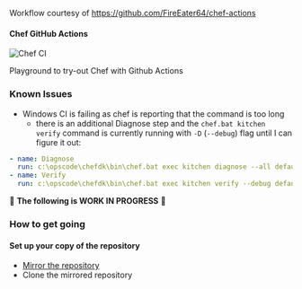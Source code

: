 Workflow courtesy of https://github.com/FireEater64/chef-actions

#### Chef GitHub Actions
![Chef CI](https://github.com/Affraes-Organisation/actions-chef-example/workflows/CI/badge.svg)

Playground to try-out Chef with Github Actions

### Known Issues
- Windows CI is failing as chef is reporting that the command is too long
    - there is an additional Diagnose step and the `chef.bat kitchen verify` command is currently running with `-D` (`--debug`) flag until I can figure it out:

``` yml
- name: Diagnose
  run: c:\opscode\chefdk\bin\chef.bat exec kitchen diagnose --all default-windows-2019
- name: Verify
  run: c:\opscode\chefdk\bin\chef.bat exec kitchen verify --debug default-windows-2019
```  

<!--

 ### Protected Branches

[//]: # This copy of the repository has protected branches turned on, `master`can only be pushed/merged to upon a successful CI run.
-->

:construction: **The following is WORK IN PROGRESS** :construction:

### How to get going


#### Set up your copy of the repository

- [Mirror the repository](https://help.github.com/en/github/creating-cloning-and-archiving-repositories/duplicating-a-repository)
- Clone the mirrored repository
